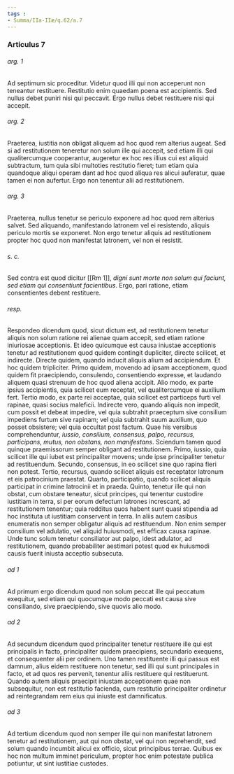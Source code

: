 ```yaml
---
tags : 
- Summa/IIa-IIæ/q.62/a.7
---
```


### Articulus 7

###### arg. 1
Ad septimum sic proceditur. Videtur quod illi qui non acceperunt non teneantur restituere. Restitutio enim quaedam poena est accipientis. Sed nullus debet puniri nisi qui peccavit. Ergo nullus debet restituere nisi qui accepit.

###### arg. 2
Praeterea, iustitia non obligat aliquem ad hoc quod rem alterius augeat. Sed si ad restitutionem teneretur non solum ille qui accepit, sed etiam illi qui qualitercumque cooperantur, augeretur ex hoc res illius cui est aliquid subtractum, tum quia sibi multoties restitutio fieret; tum etiam quia quandoque aliqui operam dant ad hoc quod aliqua res alicui auferatur, quae tamen ei non aufertur. Ergo non tenentur alii ad restitutionem.

###### arg. 3
Praeterea, nullus tenetur se periculo exponere ad hoc quod rem alterius salvet. Sed aliquando, manifestando latronem vel ei resistendo, aliquis periculo mortis se exponeret. Non ergo tenetur aliquis ad restitutionem propter hoc quod non manifestat latronem, vel non ei resistit.

###### s. c.
Sed contra est quod dicitur [[Rm 1]], *digni sunt morte non solum qui faciunt, sed etiam qui consentiunt facientibus*. Ergo, pari ratione, etiam consentientes debent restituere.

###### resp.
Respondeo dicendum quod, sicut dictum est, ad restitutionem tenetur aliquis non solum ratione rei alienae quam accepit, sed etiam ratione iniuriosae acceptionis. Et ideo quicumque est causa iniustae acceptionis tenetur ad restitutionem quod quidem contingit dupliciter, directe scilicet, et indirecte. Directe quidem, quando inducit aliquis alium ad accipiendum. Et hoc quidem tripliciter. Primo quidem, movendo ad ipsam acceptionem, quod quidem fit praecipiendo, consulendo, consentiendo expresse, et laudando aliquem quasi strenuum de hoc quod aliena accipit. Alio modo, ex parte ipsius accipientis, quia scilicet eum receptat, vel qualitercumque ei auxilium fert. Tertio modo, ex parte rei acceptae, quia scilicet est particeps furti vel rapinae, quasi socius maleficii. Indirecte vero, quando aliquis non impedit, cum possit et debeat impedire, vel quia subtrahit praeceptum sive consilium impediens furtum sive rapinam; vel quia subtrahit suum auxilium, quo posset obsistere; vel quia occultat post factum. Quae his versibus comprehenduntur, *iussio, consilium, consensus, palpo, recursus, participans, mutus, non obstans, non manifestans*. Sciendum tamen quod quinque praemissorum semper obligant ad restitutionem. Primo, iussio, quia scilicet ille qui iubet est principaliter movens; unde ipse principaliter tenetur ad restituendum. Secundo, consensus, in eo scilicet sine quo rapina fieri non potest. Tertio, recursus, quando scilicet aliquis est receptator latronum et eis patrocinium praestat. Quarto, participatio, quando scilicet aliquis participat in crimine latrocinii et in praeda. Quinto, tenetur ille qui non obstat, cum obstare teneatur, sicut principes, qui tenentur custodire iustitiam in terra, si per eorum defectum latrones increscant, ad restitutionem tenentur; quia redditus quos habent sunt quasi stipendia ad hoc instituta ut iustitiam conservent in terra. In aliis autem casibus enumeratis non semper obligatur aliquis ad restituendum. Non enim semper consilium vel adulatio, vel aliquid huiusmodi, est efficax causa rapinae. Unde tunc solum tenetur consiliator aut palpo, idest adulator, ad restitutionem, quando probabiliter aestimari potest quod ex huiusmodi causis fuerit iniusta acceptio subsecuta.

###### ad 1
Ad primum ergo dicendum quod non solum peccat ille qui peccatum exequitur, sed etiam qui quocumque modo peccati est causa sive consiliando, sive praecipiendo, sive quovis alio modo.

###### ad 2
Ad secundum dicendum quod principaliter tenetur restituere ille qui est principalis in facto, principaliter quidem praecipiens, secundario exequens, et consequenter alii per ordinem. Uno tamen restituente illi qui passus est damnum, alius eidem restituere non tenetur, sed illi qui sunt principales in facto, et ad quos res pervenit, tenentur aliis restituere qui restituerunt. Quando autem aliquis praecipit iniustam acceptionem quae non subsequitur, non est restitutio facienda, cum restitutio principaliter ordinetur ad reintegrandam rem eius qui iniuste est damnificatus.

###### ad 3
Ad tertium dicendum quod non semper ille qui non manifestat latronem tenetur ad restitutionem, aut qui non obstat, vel qui non reprehendit, sed solum quando incumbit alicui ex officio, sicut principibus terrae. Quibus ex hoc non multum imminet periculum, propter hoc enim potestate publica potiuntur, ut sint iustitiae custodes.

